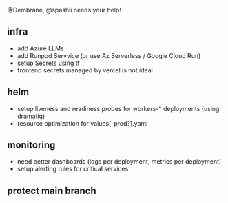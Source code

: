 @Dembrane, @spashii needs your help!

## infra
- add Azure LLMs
- add Runpod Servvice (or use Az Serverless / Google Cloud Run)
- setup Secrets using tf
- frontend secrets managed by vercel is not ideal

## helm
- setup liveness and readiness probes for workers-* deployments (using dramatiq)
- resource optimization for values[-prod?].yaml 

## monitoring
- need better dashboards (logs per deployment, metrics per deployment)
- setup alerting rules for critical services

## protect main branch